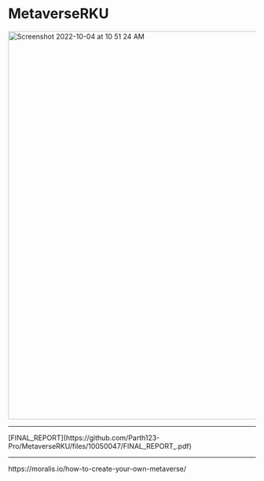 # MetaverseRKU
<img width="790" alt="Screenshot 2022-10-04 at 10 51 24 AM" src="https://user-images.githubusercontent.com/55745745/193741058-8fbd1143-4443-4b91-9aa4-bff4515c34d8.png">
<hr>
[FINAL_REPORT](https://github.com/Parth123-Pro/MetaverseRKU/files/10050047/FINAL_REPORT_.pdf)
<hr>
https://moralis.io/how-to-create-your-own-metaverse/
